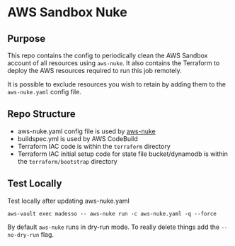 # AWS Sandbox Nuke

## Purpose

This repo contains the config to periodically clean the AWS Sandbox account of all
resources using `aws-nuke`. It also contains the Terraform to deploy the AWS resources
required to run this job remotely.

It is possible to exclude resources you wish to retain by adding them to the `aws-nuke.yaml` config file.

## Repo Structure
- aws-nuke.yaml config file is used by [aws-nuke](https://github.com/rebuy-de/aws-nuke#readme)
- buildspec.yml is used by AWS CodeBuild
- Terraform IAC code is within the `terraform` directory
- Terraform IAC initial setup code for state file bucket/dynamodb is within the `terraform/bootstrap` directory

## Test Locally

Test locally after updating aws-nuke.yaml

```shell
aws-vault exec madesso -- aws-nuke run -c aws-nuke.yaml -q --force
```

By default `aws-nuke` runs in dry-run mode. To really delete things add the `--no-dry-run` flag.
